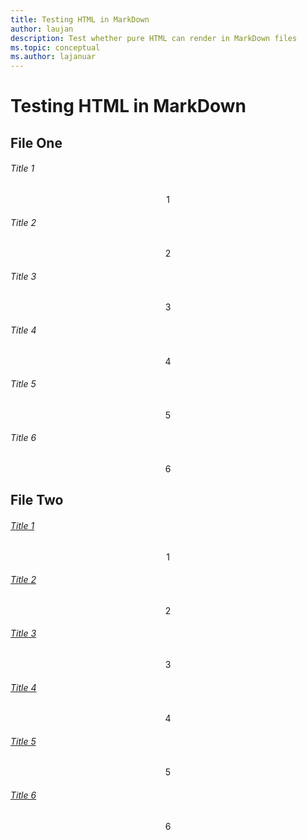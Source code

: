 ```yaml
---
title: Testing HTML in MarkDown
author: laujan
description: Test whether pure HTML can render in MarkDown files
ms.topic: conceptual
ms.author: lajanuar
---
```


# Testing HTML in MarkDown

## File One

<div class="m-card-group f-feed"><div class="c-card f-double"><div class="card-heading"><h6 class="c-heading-6">Title 1</h6></div><div class="c-card-content"><p class="c-heading-3" style="text-align: center">1</p></div></div><div class="c-card f-single"><div class="card-heading"><h6 class="c-heading-6">Title 2</h6></div><div class="c-card-content"><p class="c-heading-3" style="text-align: center">2</p></div></div><div class="c-card f-single"><div class="card-heading"><h6 class="c-heading-6">Title 3</h6></div><div class="c-card-content"><p class="c-heading-3" style="text-align: center">3</p></div></div><div class="c-card f-single"><div class="card-heading"><h6 class="c-heading-6">Title 4</h6></div><div class="c-card-content"><p class="c-heading-3" style="text-align: center">4</p></div></div><div class="c-card f-single"><div class="card-heading"><h6 class="c-heading-6">Title 5</h6></div><div class="c-card-content"><p class="c-heading-3" style="text-align: center">5</p></div></div><div class="c-card f-double"><div class="card-heading"><h6 class="c-heading-6">Title 6</h6></div><div class="c-card-content"><p class="c-heading-3" style="text-align: center">6</p></div></div></div>


## File Two

<div class="m-card-group f-feed"><div class="c-card f-double"><div class="card-heading"><a href="#" class="c-hyperlink"><h6 class="c-heading-6">Title 1</h6></a></div><div class="c-card-content"><p class="c-heading-3" style="text-align: center">1</p></div></div><div class="c-card f-single"><div class="card-heading"><a href="#" class="c-hyperlink"><h6 class="c-heading-6">Title 2</h6></a></div><div class="c-card-content"><p class="c-heading-3" style="text-align: center">2</p></div></div><div class="c-card f-single"><div class="card-heading"><a href="#" class="c-hyperlink"><h6 class="c-heading-6">Title 3</h6></a></div><div class="c-card-content"><p class="c-heading-3" style="text-align: center">3</p></div></div><div class="c-card f-single"><div class="card-heading"><a href="#" class="c-hyperlink"><h6 class="c-heading-6">Title 4</h6></a></div><div class="c-card-content"><p class="c-heading-3" style="text-align: center">4</p></div></div><div class="c-card f-single"><div class="card-heading"><a href="#" class="c-hyperlink"><h6 class="c-heading-6">Title 5</h6></a></div><div class="c-card-content"><p class="c-heading-3" style="text-align: center">5</p></div></div><div class="c-card f-double"><div class="card-heading"><a href="#" class="c-hyperlink"><h6 class="c-heading-6">Title 6</h6></a></div><div class="c-card-content"><p class="c-heading-3" style="text-align: center">6</p></div></div></div>
